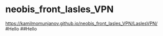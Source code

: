 # neobis_front_lasles_VPN
https://kamilmomunjanov.github.io/neobis_front_lasles_VPN/LaslesVPN/
#Hello
##Hello
